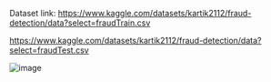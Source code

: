 Dataset link: 
https://www.kaggle.com/datasets/kartik2112/fraud-detection/data?select=fraudTrain.csv

https://www.kaggle.com/datasets/kartik2112/fraud-detection/data?select=fraudTest.csv

![image](https://github.com/user-attachments/assets/80508b86-c69b-4002-a185-8c4d878b9315)
